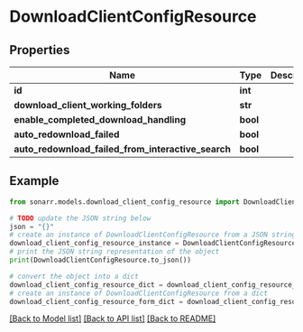 # DownloadClientConfigResource


## Properties

Name | Type | Description | Notes
------------ | ------------- | ------------- | -------------
**id** | **int** |  | [optional] 
**download_client_working_folders** | **str** |  | [optional] 
**enable_completed_download_handling** | **bool** |  | [optional] 
**auto_redownload_failed** | **bool** |  | [optional] 
**auto_redownload_failed_from_interactive_search** | **bool** |  | [optional] 

## Example

```python
from sonarr.models.download_client_config_resource import DownloadClientConfigResource

# TODO update the JSON string below
json = "{}"
# create an instance of DownloadClientConfigResource from a JSON string
download_client_config_resource_instance = DownloadClientConfigResource.from_json(json)
# print the JSON string representation of the object
print(DownloadClientConfigResource.to_json())

# convert the object into a dict
download_client_config_resource_dict = download_client_config_resource_instance.to_dict()
# create an instance of DownloadClientConfigResource from a dict
download_client_config_resource_form_dict = download_client_config_resource.from_dict(download_client_config_resource_dict)
```
[[Back to Model list]](../README.md#documentation-for-models) [[Back to API list]](../README.md#documentation-for-api-endpoints) [[Back to README]](../README.md)


